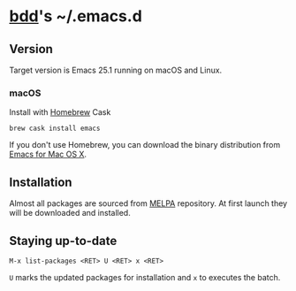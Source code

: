 [bdd]'s ~/.emacs.d
==================

Version
-------
Target version is Emacs 25.1 running on macOS and Linux.

### macOS
Install with [Homebrew] Cask

    brew cask install emacs

If you don't use Homebrew, you can download the binary distribution from
[Emacs for Mac OS X](http://www.emacsformacosx.com).


Installation
------------
Almost all packages are sourced from [MELPA](http://melpa.milkbox.net/)
repository.  At first launch they will be downloaded and installed.


Staying up-to-date
------------------
```
M-x list-packages <RET> U <RET> x <RET>
```

`U` marks the updated packages for installation and `x` to executes the batch.


[bdd]: https://bdd.fi
[Homebrew]: https://brew.sh
